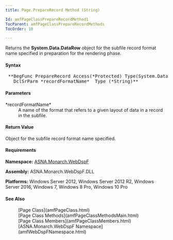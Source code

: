```yaml
---
title: Page.PrepareRecord Method (String)

Id: amfPageClassPrepareRecordMethod1
TocParent: amfPageClassPrepareRecordMethods
TocOrder: 10

---
```


Returns the **System.Data.DataRow** object for the subfile record format name specified in preparation for the rendering phase.

#### Syntax
<pre class="prettyprint"> **BegFunc PrepareRecord Access(*Protected) Type(System.Data.DataRow)
   DclSrParm *recordFormatName*  Type (*String)** </pre>

#### Parameters
<dl>
        <dt>
 *recordFormatName* 
        </dt>
        <dd>A name of the format that refers to a given layout of
        data in a record in the subfile.</dd>
</dl>

#### Return Value
Object for the subfile record format name specified.
<!-- -->

#### Requirements
**Namespace:** [ASNA.Monarch.WebDspF](amfWebDspFNamespace.html)

**Assembly:** ASNA.Monarch.WebDspF.DLL

**Platforms:** Windows Server 2012, Windows Server 2012 R2, Windows Server 2016, Windows 7, Windows 8 Pro, Windows 10 Pro

#### See Also
<dl>
      <dd>[Page Class](amfPageClass.html)</dd>
	  <dd>[Page Class Methods](amfPageClassMethodsMain.html)</dd>
      <dd>[Page Class Members](amfPageClassMembers.html)</dd>
      <dd>[ASNA.Monarch.WebDspF Namespace](amfWebDspFNamespace.html)</dd></dl>

